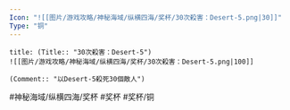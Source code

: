 ```yaml
---
Icon: "![[图片/游戏攻略/神秘海域/纵横四海/奖杯/30次殺害：Desert-5.png|30]]"
Type: "铜"
---
```

```ad-common-bronze-trophy
title: (Title:: "30次殺害：Desert-5")
![[图片/游戏攻略/神秘海域/纵横四海/奖杯/30次殺害：Desert-5.png|100]]

(Comment:: "以Desert-5殺死30個敵人")
```

#神秘海域/纵横四海/奖杯 #奖杯 #奖杯/铜
